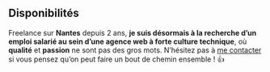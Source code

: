 ## Disponibilités

Freelance sur **Nantes** depuis 2 ans, **je suis désormais à la recherche d’un
emploi salarié au sein d’une agence web à forte culture technique**, où **qualité**
et **passion** ne sont pas des gros mots. N’hésitez pas à [me contacter](#contact)
si vous pensez qu’on peut faire un bout de chemin ensemble&nbsp;! 👍
